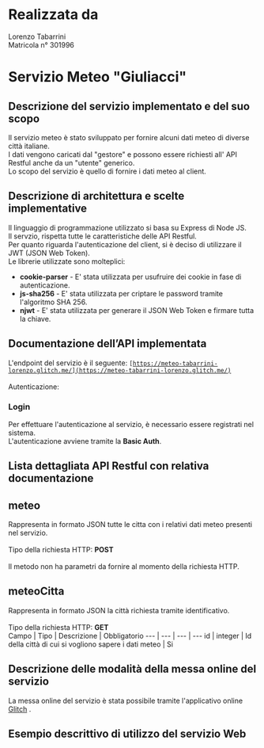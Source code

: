 # Realizzata da

Lorenzo Tabarrini <br>
Matricola n° 301996


# Servizio Meteo "Giuliacci"

## Descrizione del servizio implementato e del suo scopo

Il servizio meteo è stato sviluppato per fornire alcuni dati meteo di diverse città italiane.<br> I dati vengono caricati dal "gestore" e possono
essere richiesti all' API Restful anche da un "utente" generico. <br>Lo scopo del servizio è quello di fornire i dati meteo al client.

## Descrizione di architettura e scelte implementative

Il linguaggio di programmazione utilizzato si basa su Express di Node JS.<br>Il servzio, rispetta tutte le caratteristiche delle API Restful.
<br>Per quanto riguarda l'autenticazione del client, si è deciso di utilizzare il JWT (JSON Web Token). <br>Le librerie utilizzate sono molteplici:<br>
<ul>
  <li><b>cookie-parser</b> - E' stata utilizzata per usufruire dei cookie in fase di autenticazione.</li>
  <li><b>js-sha256</b> - E' stata utilizzata per criptare le password tramite l'algoritmo SHA 256.</li> 
  <li><b>njwt</b> - E' stata utilizzata per generare il JSON Web Token e firmare tutta la chiave.</li>
</ul>

## Documentazione dell’API implementata
L'endpoint del servizio è il seguente: <code>[https://meteo-tabarrini-lorenzo.glitch.me/](https://meteo-tabarrini-lorenzo.glitch.me/)</code>
<br><br>
Autenticazione:
### Login
Per effettuare l'autenticazione al servizio, è necessario essere registrati nel sistema. <br>L'autenticazione avviene tramite la <b>Basic Auth</b>.

## Lista dettagliata API Restful con relativa documentazione
## meteo 
Rappresenta in formato JSON tutte le citta con i relativi dati meteo presenti nel servizio.
<br><br>Tipo della richiesta HTTP: <b>POST</b><br>
<br>Il metodo non ha parametri da fornire al momento della richiesta HTTP.
## meteoCitta
Rappresenta in formato JSON la città richiesta tramite identificativo.
<br><br>Tipo della richiesta HTTP: <b>GET</b><br>
Campo | Tipo | Descrizione | Obbligatorio
--- | --- | --- | --- 
id | integer | Id della città di cui si vogliono sapere i dati meteo | Si

## Descrizione delle modalità della messa online del servizio
La messa online del servizio è stata possibile tramite l'applicativo online <a href="https://glitch.com/">Glitch</a> . 

## Esempio descrittivo di utilizzo del servizio Web

